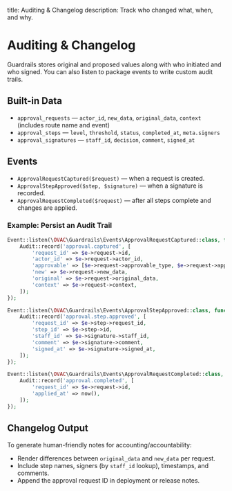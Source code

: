 title: Auditing & Changelog
description: Track who changed what, when, and why.

# Auditing & Changelog

Guardrails stores original and proposed values along with who initiated and who signed. You can also listen to package events to write custom audit trails.

## Built-in Data

- `approval_requests` — `actor_id`, `new_data`, `original_data`, `context` (includes route name and event)
- `approval_steps` — `level`, `threshold`, `status`, `completed_at`, `meta.signers`
- `approval_signatures` — `staff_id`, `decision`, `comment`, `signed_at`

## Events

- `ApprovalRequestCaptured($request)` — when a request is created.
- `ApprovalStepApproved($step, $signature)` — when a signature is recorded.
- `ApprovalRequestCompleted($request)` — after all steps complete and changes are applied.

### Example: Persist an Audit Trail

```php
Event::listen(\OVAC\Guardrails\Events\ApprovalRequestCaptured::class, function ($e) {
    Audit::record('approval.captured', [
        'request_id' => $e->request->id,
        'actor_id' => $e->request->actor_id,
        'approvable' => [$e->request->approvable_type, $e->request->approvable_id],
        'new' => $e->request->new_data,
        'original' => $e->request->original_data,
        'context' => $e->request->context,
    ]);
});

Event::listen(\OVAC\Guardrails\Events\ApprovalStepApproved::class, function ($e) {
    Audit::record('approval.step.approved', [
        'request_id' => $e->step->request_id,
        'step_id' => $e->step->id,
        'staff_id' => $e->signature->staff_id,
        'comment' => $e->signature->comment,
        'signed_at' => $e->signature->signed_at,
    ]);
});

Event::listen(\OVAC\Guardrails\Events\ApprovalRequestCompleted::class, function ($e) {
    Audit::record('approval.completed', [
        'request_id' => $e->request->id,
        'applied_at' => now(),
    ]);
});
```

## Changelog Output

To generate human-friendly notes for accounting/accountability:

- Render differences between `original_data` and `new_data` per request.
- Include step names, signers (by `staff_id` lookup), timestamps, and comments.
- Append the approval request ID in deployment or release notes.
